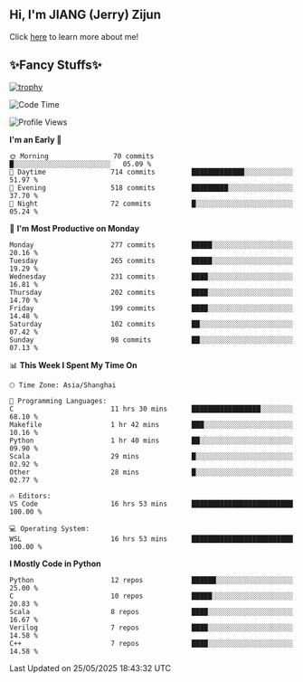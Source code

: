 ## Hi, I'm JIANG (Jerry) Zijun

Click [here](https://jzjerry.github.io/about/) to learn more about me!

## ✨Fancy Stuffs✨
[![trophy](https://github-profile-trophy.vercel.app/?username=jzjerry&theme=onedark)](https://github.com/ryo-ma/github-profile-trophy)
<!--START_SECTION:waka-->
![Code Time](http://img.shields.io/badge/Code%20Time-1%2C314%20hrs%2035%20mins-blue)

![Profile Views](http://img.shields.io/badge/Profile%20Views-0-blue)

**I'm an Early 🐤** 

```text
🌞 Morning                70 commits          █░░░░░░░░░░░░░░░░░░░░░░░░   05.09 % 
🌆 Daytime                714 commits         █████████████░░░░░░░░░░░░   51.97 % 
🌃 Evening                518 commits         █████████░░░░░░░░░░░░░░░░   37.70 % 
🌙 Night                  72 commits          █░░░░░░░░░░░░░░░░░░░░░░░░   05.24 % 
```
📅 **I'm Most Productive on Monday** 

```text
Monday                   277 commits         █████░░░░░░░░░░░░░░░░░░░░   20.16 % 
Tuesday                  265 commits         █████░░░░░░░░░░░░░░░░░░░░   19.29 % 
Wednesday                231 commits         ████░░░░░░░░░░░░░░░░░░░░░   16.81 % 
Thursday                 202 commits         ████░░░░░░░░░░░░░░░░░░░░░   14.70 % 
Friday                   199 commits         ████░░░░░░░░░░░░░░░░░░░░░   14.48 % 
Saturday                 102 commits         ██░░░░░░░░░░░░░░░░░░░░░░░   07.42 % 
Sunday                   98 commits          ██░░░░░░░░░░░░░░░░░░░░░░░   07.13 % 
```


📊 **This Week I Spent My Time On** 

```text
🕑︎ Time Zone: Asia/Shanghai

💬 Programming Languages: 
C                        11 hrs 30 mins      █████████████████░░░░░░░░   68.10 % 
Makefile                 1 hr 42 mins        ███░░░░░░░░░░░░░░░░░░░░░░   10.16 % 
Python                   1 hr 40 mins        ██░░░░░░░░░░░░░░░░░░░░░░░   09.90 % 
Scala                    29 mins             █░░░░░░░░░░░░░░░░░░░░░░░░   02.92 % 
Other                    28 mins             █░░░░░░░░░░░░░░░░░░░░░░░░   02.77 % 

🔥 Editors: 
VS Code                  16 hrs 53 mins      █████████████████████████   100.00 % 

💻 Operating System: 
WSL                      16 hrs 53 mins      █████████████████████████   100.00 % 
```

**I Mostly Code in Python** 

```text
Python                   12 repos            ██████░░░░░░░░░░░░░░░░░░░   25.00 % 
C                        10 repos            █████░░░░░░░░░░░░░░░░░░░░   20.83 % 
Scala                    8 repos             ████░░░░░░░░░░░░░░░░░░░░░   16.67 % 
Verilog                  7 repos             ████░░░░░░░░░░░░░░░░░░░░░   14.58 % 
C++                      7 repos             ████░░░░░░░░░░░░░░░░░░░░░   14.58 % 
```




 Last Updated on 25/05/2025 18:43:32 UTC
<!--END_SECTION:waka-->
